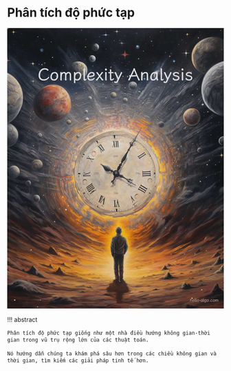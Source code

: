# Phân tích độ phức tạp

![Complexity analysis](../assets/covers/chapter_complexity_analysis.jpg)

!!! abstract

    Phân tích độ phức tạp giống như một nhà điều hướng không gian-thời gian trong vũ trụ rộng lớn của các thuật toán.

    Nó hướng dẫn chúng ta khám phá sâu hơn trong các chiều không gian và thời gian, tìm kiếm các giải pháp tinh tế hơn.
